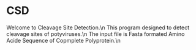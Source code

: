 # CSD
Welcome to Cleavage Site Detection.\n
This program designed to detect cleavage sites of potyviruses.\n
The input file is Fasta formated Amino Acide Sequence of Copmplete Polyprotein.\n
